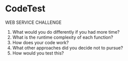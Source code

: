 # CodeTest

WEB SERVICE CHALLENGE

1. What would you do differently if you had more time?
2. What is the runtime complexity of each function?
3. How does your code work?
4. What other approaches did you decide not to pursue?
5. How would you test this?